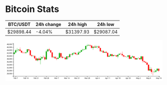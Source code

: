 # Bitcoin Stats

BTC/USDT|24h change|24h high|24h low|
|---|---|---|---|
|$29898.44|-4.04%|$31397.93|$29087.04|

<img src="./chart.svg">
